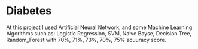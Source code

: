 # Diabetes




At this project I used Artificial Neural Network, and some Machine Learning Algorithms such as:
Logistic Regression, SVM, Naive Bayse, Decision Tree, Random_Forest with 70%, 71%, 73%, 70%, 75% acuuracy score.
